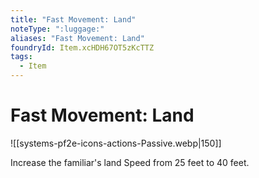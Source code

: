 ```yaml
---
title: "Fast Movement: Land"
noteType: ":luggage:"
aliases: "Fast Movement: Land"
foundryId: Item.xcHDH67OT5zKcTTZ
tags:
  - Item
---
```


# Fast Movement: Land
![[systems-pf2e-icons-actions-Passive.webp|150]]

Increase the familiar's land Speed from 25 feet to 40 feet.
